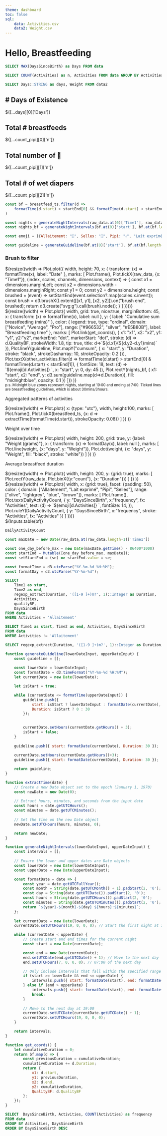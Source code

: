 ```yaml
---
theme: dashboard
toc: false
sql:
    data: Activities.csv
    data2: Weight.csv
---
```



<h1>Hello, Breastfeeding</h1>


```sql id=days 
SELECT MAX(DaysSinceBirth) as Days FROM data
```

```sql id=count_pipi 
SELECT COUNT(Activities) as n, Activities FROM data GROUP BY Activities
```

```sql id=[...weight]
SELECT Days::STRING as days, Weight FROM data2
```

<div class="grid grid-cols-4">
  <div class="card">
    <h2># Days of Existence</h2>
    <span class="big">${[...days][0]['Days']}</span>
  </div>
  <div class="card">
    <h2>Total # breastfeeds</h2>
    <span class="big">${[...count_pipi][0]['n']}</span>
  </div>
  <div class="card">
    <h2>Total number of 💩</h2>
    <span class="big">${[...count_pipi][1]['n']}</span>
  </div>
  <div class="card">
    <h2>Total # of wet diapers</h2>
    <span class="big">${[...count_pipi][2]['n']}</span>
  </div>
</div>

```js
const bf = breastfeed_ts.filter(d => 
    formatTime(d.start) > startEnd[0] && formatTime(d.start) < startEnd[1]
)
```

```js
const nights = generateNightIntervals(raw_data.at(0)['Time1'], raw_data.at(raw_data.length-1)['Time2']);
const nights_bf = generateNightIntervals(bf.at(0)['start'], bf.at(bf.length-1)['end']);
```

```js
const emoji = ({Allaitement: "🤱", Selles: "💩", Pipi: "💧", "Lait exprimé": `💉`, "Allaitement.réconfort": "😌" })
```

```js
const guideline = generateGuideline(bf.at(0)['start'], bf.at(bf.length-1)['end']);
```

<div class="grid grid-cols-3">
  <div class="card grid-colspan-2">
    <h3>Brush to filter</h3>
    ${resize((width => Plot.plot({
        width,
        height: 70,
        x: { transform: (x) => formatTime(x), label: "Date"  },
        marks: [
            Plot.frame(),
            Plot.tickX(raw_data, {x: "Time1"}),
            (index, scales, channels, dimensions, context) => {
                const x1 = dimensions.marginLeft;
            const x2 = dimensions.width - dimensions.marginRight;
            const y1 = 0;
            const y2 = dimensions.height;
            const brushed = (event) => setStartEnd(event.selection?.map(scales.x.invert));
            const brush = d3.brushX().extent([[x1, y1], [x2, y2]]).on("brush end", brushed);
            return d3.create("svg:g").call(brush).node();
            }
    ]
    })))}
    <br>
    ${resize((width) => Plot.plot({ 
        width,
        grid: true,
        nice:true,
        marginBottom: 45,
        x: { transform: (x) => formatTime(x), label: null  },
        y: { label: "Cumulative sum breastfeeding (mins)"  },
        color: {
            legend: true, type: "ordinal", 
            domain: ["Novice", "Average", "Pro"], 
            range: ["#966532", "silver", "#E5B80B"], 
            label: "Breastfeeding time"
        },
        marks: [
            Plot.link(get_coords(), {
                x1: "x1", x2: "x2", y1: "y1", y2:"y2", 
                markerEnd: "dot", 
                markerStart: "dot",
                stroke: (d) => d.QualityBF, 
                strokeWidth: 1.8, 
                tip: true, 
                title: d=>`${d.x1}(${d.y2-d.y1}mins)`
                }),
            Plot.lineY(guideline, Plot.mapY("cumsum", {
                x: "start", y: "Duration", stroke: "black",  strokeDasharray: 10, strokeOpacity: 0.2
                })),
            Plot.textX(other_activities.filter(d => formatTime(d.start) > startEnd[0] & formatTime(d.start) < startEnd[1]), {
                fontSize: 18,
                text: (d) => `${emoji[d.Activities]} `,
                x: "start",
                y: 0,
                dy: 45
            }),
            Plot.rectY(nights_bf, { 
                x1: "start", x2: "end", y: d3.sum(guideline.map(d=>d.Duration)), fill: "midnightblue", opacity: 0.1 
            })
            ]})
    )}
    <br>
    <small>p.s. Midnight blue zones represent nights, starting at 19:00 and ending at 7:00. Ticked lines are breastfeeding guidelines, which is about 30mins/3hours.</small>
    </div>
    <div class="card">
    <p>Aggregated patterns of activities</p>
    ${resize((width) => Plot.plot({
        x: {type: "utc"},
        width,
        height:100,
        marks: [
            Plot.frame(),
            Plot.tickX(breastfeed_ts, {x: d => extractTime(formatTime(d.start)), strokeOpacity: 0.08})
        ]
        })
    )} 
    <p>Weight over time</p>
    ${resize((width) => Plot.plot({
        width,
        height: 200,
        grid: true,
        y: {label: "Weight (grams)"},
        x: { transform: (x) => formatDay(x), label: null  },
        marks: [
            Plot.line(weight, {x: "days", y: "Weight"}),
            Plot.dot(weight, {x: "days", y: "Weight", fill: "black", stroke: "white"})
        ]
        })
    )} 
    <p>Average breastfeed duration</p>
    ${resize((width) => Plot.plot({
        width,
        height: 200,
        y: {grid: true},
        marks: [
            Plot.rectY(raw_data, Plot.binX({y:"count"}, {x: "Duration"}))
        ]
        })
    )} 
</div>
</div>
<div class="card">
${resize((width) => Plot.plot({
    width,
    x: {grid: true},
    facet: {padding: 50},
    color: {
        domain: ["Allaitement", "Lait exprimé", "Pipi", "Selles"],
        range: ["olive", "lightgrey", "blue", "brown"]},
    marks: [
        Plot.frame(),
        Plot.text(DailyActivityCount, {
            y: "DaysSinceBirth", x:"frequency", 
            fx: "Activities", text: (d) => `${emoji[d.Activities]} `, fontSize: 14,
        }),
        Plot.ruleY(DailyActivityCount, {
            y: "DaysSinceBirth", x:"frequency", stroke: "Activities", fx: "Activities"
        })
    ]
}))}
</div>
<div class="card" style="padding: 0;">
    ${Inputs.table(bf)}
</div>

```js
DailyActivityCount
```

```js
const maxDate = new Date(raw_data.at(raw_data.length-1)['Time1'])
```

```js
const one_day_before_max = new Date(maxDate.getTime() - 86400*1000)
const startEnd = Mutable([one_day_before_max, maxDate]);
const setStartEnd = (se) => startEnd.value = se;
```

```js
const formatTime = d3.utcParse("%Y-%m-%d %H:%M");
const formatDay = d3.utcParse("%Y-%m-%d");
```

```sql id=[...breastfeed_ts]
SELECT 
    Time1 as start, 
    Time2 as end,
    regexp_extract(Duration, '([1-9 ]+)m?', 1)::Integer as Duration,
    Activities,
    qualityBF,
    DaysSinceBirth
FROM data 
WHERE Activities = 'Allaitement'
```

```sql id=[...other_activities]
SELECT Time1 as start, Time2 as end, Activities, DaysSinceBirth
FROM data 
WHERE Activities != 'Allaitement'
```

```sql id=[...raw_data]
SELECT regexp_extract(Duration, '([1-9 ]+)m?', 1)::Integer as Duration, * FROM data 
```

```js
function generateGuideline(lowerDateInput, upperDateInput) {
    const guideline = [];
    
    const lowerDate = lowerDateInput;
    const formatDate = d3.timeFormat("%Y-%m-%d %H:%M");
    let currentDate = new Date(lowerDate);

    let isStart = true;

    while (currentDate <= formatTime(upperDateInput)) {
        guideline.push({
            start: isStart ? lowerDateInput : formatDate(currentDate),
            Duration: isStart ? 0 : 30
        });
        

        currentDate.setHours(currentDate.getHours() + 3);
        isStart = false;
    }
    
    guideline.push({ start: formatDate(currentDate), Duration: 30 });
    
    currentDate.setHours(currentDate.getHours()+3);
    guideline.push({ start: formatDate(currentDate), Duration: 30 });

    return guideline;
}

function extractTime(date) {
    // Create a new Date object set to the epoch (January 1, 1970)
    const newDate = new Date(0);
    
    // Extract hours, minutes, and seconds from the input date
    const hours = date.getUTCHours();
    const minutes = date.getUTCMinutes();
    
    // Set the time on the new Date object
    newDate.setUTCHours(hours, minutes, 0);

    return newDate;
}

function generateNightIntervals(lowerDateInput, upperDateInput) {
    const intervals = [];
    
    // Ensure the lower and upper dates are Date objects
    const lowerDate = new Date(lowerDateInput);
    const upperDate = new Date(upperDateInput);

    const formatDate = date => {
        const year = date.getUTCFullYear();
        const month = String(date.getUTCMonth() + 1).padStart(2, '0');
        const day = String(date.getUTCDate()).padStart(2, '0');
        const hours = String(date.getUTCHours()).padStart(2, '0');
        const minutes = String(date.getUTCMinutes()).padStart(2, '0');
        return `${year}-${month}-${day} ${hours}:${minutes}`;
    };
    
    let currentDate = new Date(lowerDate);
    currentDate.setUTCHours(19, 0, 0, 0); // Start the first night at 19:00 of the lowerDate

    while (currentDate < upperDate) {
        // Create start and end times for the current night
        const start = new Date(currentDate);

        const end = new Date(currentDate);
        end.setUTCDate(end.getUTCDate() + 1); // Move to the next day
        end.setUTCHours(7, 0, 0, 0); // 07:00 of the next day

        // Only include intervals that fall within the specified range
        if (start >= lowerDate && end <= upperDate) {
            intervals.push({ start: formatDate(start), end: formatDate(end) });
        } else if (end > upperDate) {
            intervals.push({ start: formatDate(start), end: formatDate(upperDate) });
            break;
        }
        
        // Move to the next day at 19:00
        currentDate.setUTCDate(currentDate.getUTCDate() + 1);
        currentDate.setUTCHours(19, 0, 0, 0);
    }

    return intervals;
}

function get_coords() {
    let cumulativeDuration = 0;
    return bf.map(d => {
        const previousDuration = cumulativeDuration;
        cumulativeDuration += d.Duration;
        return {
            x1: d.start,
            y1: previousDuration,
            x2: d.end,
            y2: cumulativeDuration,
            QualityBF: d.QualityBF
        };
    });
}
```

```sql id=[...DailyActivityCount]
SELECT  DaysSinceBirth, Activities, COUNT(Activities) as frequency 
FROM data 
GROUP BY Activities, DaysSinceBirth
ORDER BY DaysSinceBirth DESC
```
